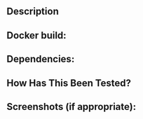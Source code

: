## Description
<!--- Describe your changes in detail -->

## Docker build:
<!--- Precise YES/NO in order to test we need to rebuild containers or images -->

## Dependencies:
<!--- Precise dependencies added to the project -->


## How Has This Been Tested?
<!--- Please describe in detail how you tested your changes. -->
<!--- Include details of your testing environment, and the tests you ran to -->
<!--- see how your change affects other areas of the code, etc. -->

## Screenshots (if appropriate):
